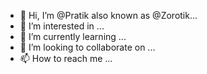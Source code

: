 - 👋 Hi, I’m @Pratik also known as @Zorotik...
- 👀 I’m interested in ...
- 🌱 I’m currently learning ...
- 💞️ I’m looking to collaborate on ...
- 📫 How to reach me ...

<!---
Zorotik/Zorotik is a ✨ special ✨ repository because its `README.md` (this file) appears on your GitHub profile.
You can click the Preview link to take a look at your changes.
--->
